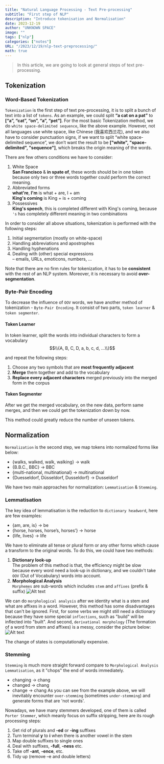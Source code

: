 ```yaml
---
title: "Natural Language Processing - Text Pre-processing"
subtitle: "First step of NLP"
description: "Introduce tokenisation and Normalisation"
date: 2023-12-19
author: "UNKNOWN SPACE"
image: ""
tags: ["nlp"]
categories: ["notes"]
URL: "/2023/12/19/nlp-text-preprocessing/"
math: true
---
```


> In this article, we are going to look at general steps of text pre-processing.

## Tokenization

### Word-Based Tokenization
`Tokenization` is the first step of text pre-processing, it is to split a bunch of text into a list of `tokens`. As an example, we could split **“a cat on a pat”** to **[“a”, “cat”, “on”, “a”, “pet”]**. For the most basic Tokenization method, we do `white space-delimited sequence`, like the above example. However, not all languages use white space, like Chinese (我喜欢西兰花), and we also have to consider punctuation signs, if we want to split “white space-delimited sequence”, we don’t want the result to be **["white", "space-delimited", "sequence"]**, which breaks the origin meaning of the words.

There are few others conditions we have to consider:
1. White Space  
**San Francisco** & **in spate of**, these words should be in one token because only two or three words together could perform the correct meaning.  
2. Abbreviated forms  
**what're**, **I'm** is what + are, I + am  
**King's coming** is King + is + coming
3. Possessives  
**King's speech**, this is completed different with King's coming, because `'s` has completely different meaning in two combinations

In order to consider all above situations, tokenization is performed with the following steps:
1. Initial segmentation (mostly on white-space)
2. Handling abbreviations and apostrophes
3. Handling hyphenations
4. Dealing with (other) special expressions  
– emails, URLs, emoticons, numbers, … 

Note that there are no firm rules for tokenization, it has to be **consistent** with the rest of an NLP system. Moreover, it is necessary to avoid **over-segmentation**.

### Byte-Pair Encoding
To decrease the influence of `OOV` words, we have another method of tokenization - `Byte-Pair Encoding`. It consist of two parts, `token learner` & `token segmenter`.

#### Token Learner
In token learner, split the words into individual characters to form a vocabulary
$$\\{A, B, C, D, a, b, c, d, ...\\}$$

 and repeat the following steps:

1. Choose any two symbols that are **most frequently adjacent**
2. **Merge** them together and add to the vocabulary
3. **Replace every adjacent characters** merged previously into the merged form in the corpus
#### Token Segmenter
After we get the merged vocabulary, on the new data, perform same merges, and then we could get the tokenization down by now.

This method could greatly reduce the number of unseen tokens.
## Normalization

`Normalization` is the second step, we map tokens into normalized forms like below:  
- {walks, walked, walk, walking} → walk  
- {B.B.C., BBC} → BBC  
- {multi-national, multinational} → multinational  
- {Duesseldorf, Düsseldorf, Dusseldorf} → Dusseldorf  

We have two main approaches for normalization: `Lemmatisation` & `Stemming`.
### Lemmatisation
The key idea of lemmatisation is the reduction to `dictionary headword`, here are few examples:
- {am, are, is} → be
- {horse, horses, horse’s, horses’} → horse
- {life, lives} → life  

We have to eliminate all tense or plural form or any other forms which cause a transform to the original words. To do this, we could have two methods:
1. **Dictionary look-up**  
The problem of this method is that, the efficiency might be slow because every word need a look-up in dictionary, and we couldn't take `OOV` (Out of Vocabulary) words into account.
2. **Morphological Analysis**  
`Morphemes` are sub-words which includes `stem` and `affixes` (prefix & suffix)
![Alt text](/img/nlp-text-preprocess/image.png)

We can do `morphological analysis` after we identity what is a stem and what are affixes in a word. However, this method has some disadvantages that can't be ignored. First, for some verbs we might still need a dictionary because they have some special `inflections`, such as "build" will be inflected into "built". And second, `derivational morphology` (The formation of a word from stem and affixes) is a messy, consider the picture below:
![Alt text](/img/nlp-text-preprocess/image2.png)

The change of states is computationally expensive.

### Stemming
`Stemming` is much more straight forward compare to `Morphological Analysis Lemmatisation`, as it "chops" the end of words immediately.
- changing → chang
- changed → chang
- change → chang
As you can see from the example above, we will inevitably encounter `over-stemming` (sometimes `under-stemming`) and generate forms that are 'not words'.

Nowadays, we have many stemmers developed, one of them is called `Porter Stemmer`, which meanly focus on suffix stripping, here are its rough processing steps:
1. Get rid of plurals and **-ed** or **-ing** suffixes
2. Turn terminal **y** to **i** when there is another vowel in the stem
3. Map double suffixes to single ones
4. Deal with suffixes, **-full**, **-ness** etc.
5. Take off **-ant**, **-ence**, etc.
6. Tidy up (remove –e and double letters)